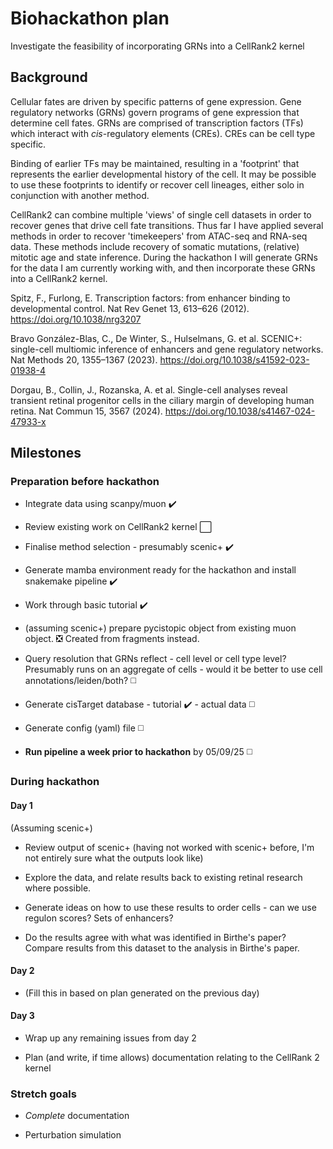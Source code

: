 # Biohackathon plan

Investigate the feasibility of incorporating GRNs into a CellRank2 kernel

## Background

Cellular fates are driven by specific patterns of gene expression. Gene regulatory networks (GRNs) govern programs of gene expression that determine cell fates. GRNs are comprised of transcription factors (TFs) which interact with _cis_-regulatory elements (CREs). CREs can be cell type specific. 

Binding of earlier TFs may be maintained, resulting in a 'footprint' that represents the earlier developmental history of the cell. It may be possible to use these footprints to identify or recover cell lineages, either solo in conjunction with another method.

CellRank2 can combine multiple 'views' of single cell datasets in order to recover genes that drive cell fate transitions. Thus far I have applied several methods in order to recover 'timekeepers' from ATAC-seq and RNA-seq data. These methods include recovery of somatic mutations, (relative) mitotic age and state inference. During the hackathon I will generate GRNs for the data I am currently working with, and then incorporate these GRNs into a CellRank2 kernel.

Spitz, F., Furlong, E. Transcription factors: from enhancer binding to developmental control. Nat Rev Genet 13, 613–626 (2012). https://doi.org/10.1038/nrg3207

Bravo González-Blas, C., De Winter, S., Hulselmans, G. et al. SCENIC+: single-cell multiomic inference of enhancers and gene regulatory networks. Nat Methods 20, 1355–1367 (2023). https://doi.org/10.1038/s41592-023-01938-4

Dorgau, B., Collin, J., Rozanska, A. et al. Single-cell analyses reveal transient retinal progenitor cells in the ciliary margin of developing human retina. Nat Commun 15, 3567 (2024). https://doi.org/10.1038/s41467-024-47933-x

## Milestones

### Preparation before hackathon 

* Integrate data using scanpy/muon ✔️

* Review existing work on CellRank2 kernel ⬜

* Finalise method selection - presumably scenic+ ✔️

* Generate mamba environment ready for the hackathon and install snakemake pipeline ✔️

* Work through basic tutorial ✔️

* (assuming scenic+) prepare pycistopic object from existing muon object. ❎ Created from fragments instead.

* Query resolution that GRNs reflect - cell level or cell type level? Presumably runs on an aggregate of cells - would it be better to use cell annotations/leiden/both? ◻️

* Generate cisTarget database - tutorial ✔️ - actual data ◻️

* Generate config (yaml) file ◻️

* **Run pipeline a week prior to hackathon** by 05/09/25 ◻️


### During hackathon

#### Day 1

(Assuming scenic+)

* Review output of scenic+ (having not worked with scenic+ before, I'm not entirely sure what the outputs look like)

* Explore the data, and relate results back to existing retinal research where possible.

* Generate ideas on how to use these results to order cells - can we use regulon scores? Sets of enhancers?

* Do the results agree with what was identified in Birthe's paper? Compare results from this dataset to the analysis in Birthe's paper.

#### Day 2

* (Fill this in based on plan generated on the previous day)

#### Day 3

* Wrap up any remaining issues from day 2

* Plan (and write, if time allows) documentation relating to the CellRank 2 kernel

### Stretch goals

* _Complete_ documentation

* Perturbation simulation





